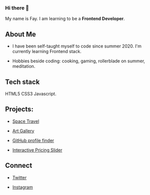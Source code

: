 ### Hi there 👋 

My name is Fay. I am learning to be a **Frontend Developer**.

## About Me

- I have been self-taught myself to code since summer 2020. I'm currently learning Frontend stack.

- Hobbies beside coding: cooking, gaming, rollerblade on summer, meditation.

## Tech stack

HTML5 CSS3 Javascript.

## Projects: 

- [Space Travel](https://github.com/nottohave/space-travel-website-practice#links) 

- [Art Gallery](https://github.com/nottohave/Art-Gallery-Website#links)

- [GitHub profile finder](https://github.com/nottohave/frontendmentor_octocat)

- [Interactive Pricing Slider](https://github.com/nottohave/interactive-pricing-slider)

## Connect 

- [Twitter](https://twitter.com/Ubering_Cacti)

- [Instagram](https://www.instagram.com/ubering_cacti/)
